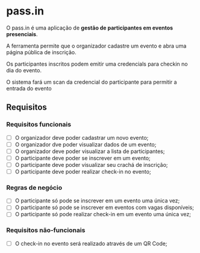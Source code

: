 # pass.in

O pass.in é uma aplicação de **gestão de participantes em eventos presenciais**.

A ferramenta permite que o organizador cadastre um evento e abra uma página pública de inscrição.

Os participantes inscritos podem emitir uma credencials para checkin no dia do evento.

O sistema fará um scan da credencial do participante para permitir a entrada do evento

## Requisitos

### Requisitos funcionais

- [ ] O organizador deve poder cadastrar um novo evento;
- [ ] O organizador dve poder visualizar dados de um evento;
- [ ] O organizador deve poder visualizar a lista de participantes; 
- [ ] O participante deve poder se inscrever em um evento;
- [ ] O participante deve poder visualizar seu crachá de inscrição;
- [ ] O participante deve poder realizar check-in no evento;

### Regras de negócio

- [ ] O participante só pode se inscrever em um evento uma única vez;
- [ ] O participante só pode se inscrever em eventos com vagas disponíveis;
- [ ] O participante só pode realizar check-in em um evento uma única vez;

### Requisitos não-funcionais

- [ ] O check-in no evento será realizado através de um QR Code;
